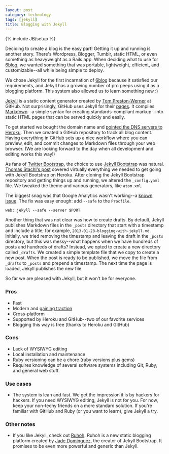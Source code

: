 ```yaml
---
layout: post
category: technology
tags: [jekyll]
title: Blogging with Jekyll 
---
```

{% include JB/setup %}

Deciding to create a blog is the easy part! Getting it up and running is another story. There's Wordpress, Blogger, Tumblr, static HTML, or even something as heavyweight as a Rails app. When deciding what to use for [6blog](http://6blog.us), we wanted something that was portable, lightweight, efficient, and customizable--all while being simple to deploy.

We chose Jekyll for the first incarnation of [6blog](http://6blog.us) because it satisfied our requirements, and Jekyll has a growing number of pro peeps using it as a blogging platform. This system also allowed us to learn something new :)

[Jekyll](http://jekyllrb.com/) is a static content generator created by [Tom Preston-Werner](http://tom.preston-werner.com/) at GitHub. Not surprisingly, GitHub uses Jekyll for their [pages](http://pages.github.com/). It compiles [Markdown](http://daringfireball.net/projects/markdown/)--a simple syntax for creating standards-compliant markup--into static HTML pages that can be served quickly and easily.

To get started we bought the domain name and [pointed the DNS servers to Heroku](http://stackoverflow.com/questions/10966407/heroku-and-zerigo-setup-issue). Then we created a GitHub repository to track all blog content. Having everything in GitHub sets up a nice workflow where you can preview, edit, and commit changes to Markdown files through your web browser. (We are looking forward to the day when all development and editing works this way!)

As fans of [Twitter Bootstrap](http://twitter.github.com/bootstrap/), the choice to use [Jekyll Bootstrap](http://jekyllbootstrap.com/) was natural. [Thomas Stachl's post](http://stachl.me/blog/2012/05/26/jekyll-on-heroku.html) covered virtually everything we needed to get going with Jekyll Bootstrap on Heroku. After cloning the Jekyll Bootstrap repository and getting things up and running, we altered the `_config.yaml` file. We  tweaked the theme and various generators, like `atom.xml`.

The biggest snag was that Google Analytics wasn't working--a [known issue](https://github.com/plusjade/jekyll-bootstrap/issues/53). The fix was easy enough: add `--safe` to the `Procfile`.

```shell
web: jekyll --safe --server $PORT
```

Another thing that was not clear was how to create drafts. By default, Jekyll publishes Markdown files in the `_posts` directory that start with a timestamp and include a title; for example, `2013-01-28-blogging-with-jekyll.md`. Initially, we tried removing the timestamp and leaving the draft in the `_posts` directory, but this was messy--what happens when we have hundreds of posts and hundreds of drafts? Instead, we opted to create a new directory called `_drafts`. We created a simple template file that we copy to create a new post. When the post is ready to be published, we move the file from `_drafts` to `_posts` and prepend a timestamp. The next time the page is loaded, Jekyll publishes the new file.

So far we are pleased with Jekyll, but it won't be for everyone.

### Pros
 - Fast
 - Modern and [gaining traction](http://www.thoughtworks.com/articles/technology-radar-october-2012)
 - Cross-platform
 - Supported by Heroku and GitHub--two of our favorite services
 - Blogging this way is free (thanks to Heroku and GitHub)

### Cons
 - Lack of WYSIWYG editing
 - Local installation and maintenance
 - Ruby versioning can be a chore (ruby versions plus gems)
 - Requires knowledge of several software systems including Git, Ruby, and general web stuff.

### Use cases
 - The system is lean and fast. We get the impression it is by hackers for hackers. If you need WYSIWYG editing, Jekyll is not for you. For now, keep your non-techy friends on a more standard solution. If you're familiar with GitHub and Ruby (or you want to learn), give Jekyll a try.

### Other notes
 - If you like Jekyll, check out [Ruhoh](http://ruhoh.com/). Ruhoh is a new static blogging platform created by [Jade Dominguez](http://plusjade.com/), the creator of Jekyll Bootstrap. It promises to be even more powerful and generic than Jekyll.
